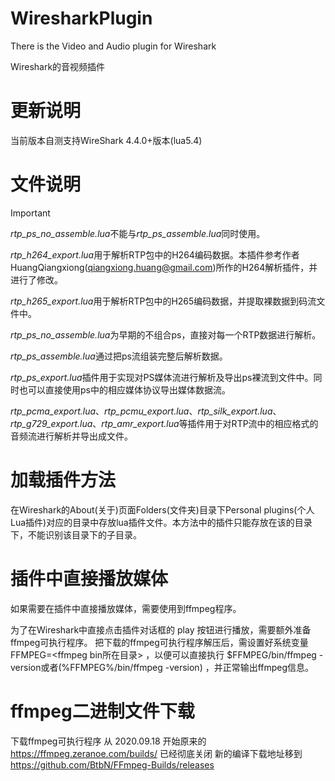 # WiresharkPlugin
There is the Video and Audio plugin for Wireshark

Wireshark的音视频插件

# 更新说明
当前版本自测支持WireShark 4.4.0+版本(lua5.4)

# 文件说明

> [!IMPORTANT]
> *rtp_ps_no_assemble.lua*不能与*rtp_ps_assemble.lua*同时使用。
> 
*rtp_h264_export.lua*用于解析RTP包中的H264编码数据。本插件参考作者HuangQiangxiong(qiangxiong.huang@gmail.com)所作的H264解析插件，并进行了修改。

*rtp_h265_export.lua*用于解析RTP包中的H265编码数据，并提取裸数据到码流文件中。

*rtp_ps_no_assemble.lua*为早期的不组合ps，直接对每一个RTP数据进行解析。

*rtp_ps_assemble.lua*通过把ps流组装完整后解析数据。

*rtp_ps_export.lua*插件用于实现对PS媒体流进行解析及导出ps裸流到文件中。同时也可以直接使用ps中的相应媒体协议导出媒体数据流。

*rtp_pcma_export.lua*、*rtp_pcmu_export.lua*、*rtp_silk_export.lua*、*rtp_g729_export.lua*、*rtp_amr_export.lua*等插件用于对RTP流中的相应格式的音频流进行解析并导出成文件。


# 加载插件方法

在Wireshark的About(关于)页面Folders(文件夹)目录下Personal plugins(个人Lua插件)对应的目录中存放lua插件文件。本方法中的插件只能存放在该的目录下，不能识别该目录下的子目录。

# 插件中直接播放媒体

如果需要在插件中直接播放媒体，需要使用到ffmpeg程序。

为了在Wireshark中直接点击插件对话框的 play 按钮进行播放，需要额外准备ffmpeg可执行程序。
把下载的ffmpeg可执行程序解压后，需设置好系统变量 FFMPEG=<ffmpeg bin所在目录> ，以便可以直接执行 $FFMPEG/bin/ffmpeg -version或者(%FFMPEG%/bin/ffmpeg -version) ，并正常输出ffmpeg信息。


# ffmpeg二进制文件下载

下载ffmpeg可执行程序
从 2020.09.18 开始原来的 https://ffmpeg.zeranoe.com/builds/ 已经彻底关闭
新的编译下载地址移到 https://github.com/BtbN/FFmpeg-Builds/releases
